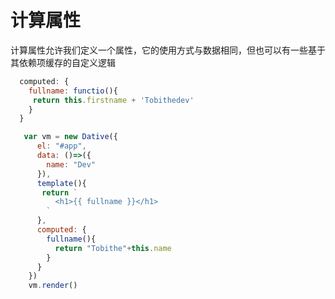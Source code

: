 # 计算属性

计算属性允许我们定义一个属性，它的使用方式与数据相同，但也可以有一些基于其依赖项缓存的自定义逻辑

```js
  computed: {
    fullname: functio(){
     return this.firstname + 'Tobithedev'
    }
  }
```

```js
   var vm = new Dative({
      el: "#app",
      data: ()=>({
        name: "Dev"
      }),
      template(){
       return `
          <h1>{{ fullname }}</h1>
        `
      },
      computed: {
        fullname(){
          return "Tobithe"+this.name
        }
      }
    })
    vm.render()
```